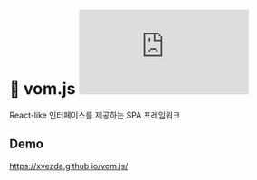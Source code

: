 # :eyes: vom.js ![gzip size](https://img.badgesize.io/https://cdn.jsdelivr.net/npm/vomjs/dist/vom.js?label=gzip&compression=gzip)
React-like 인터페이스를 제공하는 SPA 프레임워크

## Demo

https://xvezda.github.io/vom.js/

